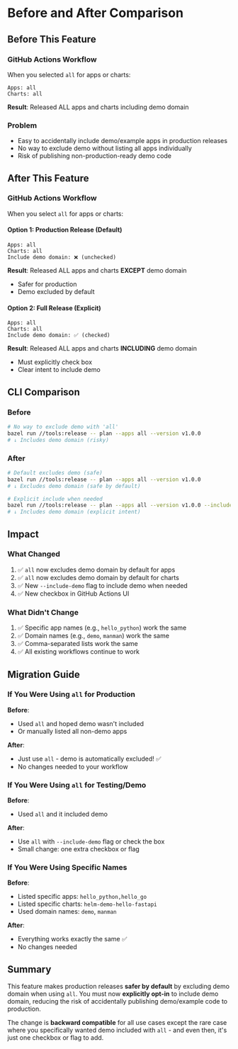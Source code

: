 # Before and After Comparison

## Before This Feature

### GitHub Actions Workflow
When you selected `all` for apps or charts:
```
Apps: all
Charts: all
```
**Result**: Released ALL apps and charts including demo domain

### Problem
- Easy to accidentally include demo/example apps in production releases
- No way to exclude demo without listing all apps individually
- Risk of publishing non-production-ready demo code

## After This Feature

### GitHub Actions Workflow
When you select `all` for apps or charts:

#### Option 1: Production Release (Default)
```
Apps: all
Charts: all
Include demo domain: ❌ (unchecked)
```
**Result**: Released ALL apps and charts **EXCEPT** demo domain
- Safer for production
- Demo excluded by default

#### Option 2: Full Release (Explicit)
```
Apps: all
Charts: all
Include demo domain: ✅ (checked)
```
**Result**: Released ALL apps and charts **INCLUDING** demo domain
- Must explicitly check box
- Clear intent to include demo

## CLI Comparison

### Before
```bash
# No way to exclude demo with 'all'
bazel run //tools:release -- plan --apps all --version v1.0.0
# ↓ Includes demo domain (risky)
```

### After
```bash
# Default excludes demo (safe)
bazel run //tools:release -- plan --apps all --version v1.0.0
# ↓ Excludes demo domain (safe by default)

# Explicit include when needed
bazel run //tools:release -- plan --apps all --version v1.0.0 --include-demo
# ↓ Includes demo domain (explicit intent)
```

## Impact

### What Changed
1. ✅ `all` now excludes demo domain by default for apps
2. ✅ `all` now excludes demo domain by default for charts
3. ✅ New `--include-demo` flag to include demo when needed
4. ✅ New checkbox in GitHub Actions UI

### What Didn't Change
1. ✅ Specific app names (e.g., `hello_python`) work the same
2. ✅ Domain names (e.g., `demo`, `manman`) work the same
3. ✅ Comma-separated lists work the same
4. ✅ All existing workflows continue to work

## Migration Guide

### If You Were Using `all` for Production
**Before**: 
- Used `all` and hoped demo wasn't included
- Or manually listed all non-demo apps

**After**:
- Just use `all` - demo is automatically excluded! ✅
- No changes needed to your workflow

### If You Were Using `all` for Testing/Demo
**Before**:
- Used `all` and it included demo

**After**:
- Use `all` with `--include-demo` flag or check the box
- Small change: one extra checkbox or flag

### If You Were Using Specific Names
**Before**:
- Listed specific apps: `hello_python,hello_go`
- Listed specific charts: `helm-demo-hello-fastapi`
- Used domain names: `demo`, `manman`

**After**:
- Everything works exactly the same ✅
- No changes needed

## Summary

This feature makes production releases **safer by default** by excluding demo domain when using `all`. You must now **explicitly opt-in** to include demo domain, reducing the risk of accidentally publishing demo/example code to production.

The change is **backward compatible** for all use cases except the rare case where you specifically wanted demo included with `all` - and even then, it's just one checkbox or flag to add.
